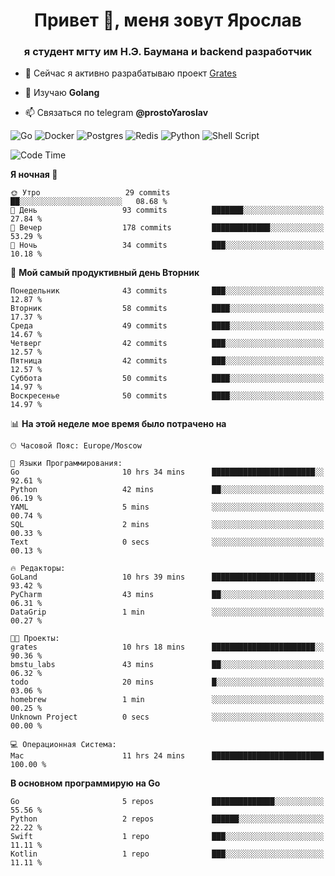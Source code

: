 <h1 align="center">Привет 👋, меня зовут Ярослав</h1>
<h3 align="center">я студент мгту им Н.Э. Баумана и 
backend разработчик</h3>

<!--[![Typing SVG](https://readme-typing-svg.herokuapp.com?color=%2336BCF7&lines=Computer+science+student)](https://git.io/typing-svg)
-->

<!--<p align="left"> <a href="https://github.com/ryo-ma/github-profile-trophy"><img src="https://github-profile-trophy.vercel.app/?username=passwordhash" alt="passwordhash" /></a> </p>-->

- 🔭 Сейчас я активно разрабатываю проект [Grates](https://github.com/passwordhash/grates)

- 🌱 Изучаю **Golang**

- 📫 Связаться по telegram **@prostoYaroslav**

![Go](https://img.shields.io/badge/go-%2300ADD8.svg?style=for-the-badge&logo=go&logoColor=white)
![Docker](https://img.shields.io/badge/docker-%230db7ed.svg?style=for-the-badge&logo=docker&logoColor=white)
![Postgres](https://img.shields.io/badge/postgres-%23316192.svg?style=for-the-badge&logo=postgresql&logoColor=white)
![Redis](https://img.shields.io/badge/redis-%23DD0031.svg?style=for-the-badge&logo=redis&logoColor=white)
![Python](https://img.shields.io/badge/python-3670A0?style=for-the-badge&logo=python&logoColor=ffdd54)
![Shell Script](https://img.shields.io/badge/shell_script-%23121011.svg?style=for-the-badge&logo=gnu-bash&logoColor=white)

<!--START_SECTION:waka-->
![Code Time](http://img.shields.io/badge/Code%20Time-75%20hrs%2039%20mins-blue)

**Я ночная 🦉** 

```text
🌞 Утро                   29 commits          ██░░░░░░░░░░░░░░░░░░░░░░░   08.68 % 
🌆 День                   93 commits          ███████░░░░░░░░░░░░░░░░░░   27.84 % 
🌃 Вечер                  178 commits         █████████████░░░░░░░░░░░░   53.29 % 
🌙 Ночь                   34 commits          ███░░░░░░░░░░░░░░░░░░░░░░   10.18 % 
```
📅 **Мой самый продуктивный день Вторник** 

```text
Понедельник              43 commits          ███░░░░░░░░░░░░░░░░░░░░░░   12.87 % 
Вторник                  58 commits          ████░░░░░░░░░░░░░░░░░░░░░   17.37 % 
Среда                    49 commits          ████░░░░░░░░░░░░░░░░░░░░░   14.67 % 
Четверг                  42 commits          ███░░░░░░░░░░░░░░░░░░░░░░   12.57 % 
Пятница                  42 commits          ███░░░░░░░░░░░░░░░░░░░░░░   12.57 % 
Суббота                  50 commits          ████░░░░░░░░░░░░░░░░░░░░░   14.97 % 
Воскресенье              50 commits          ████░░░░░░░░░░░░░░░░░░░░░   14.97 % 
```


📊 **На этой неделе мое время было потрачено на** 

```text
🕑︎ Часовой Пояс: Europe/Moscow

💬 Языки Программирования: 
Go                       10 hrs 34 mins      ███████████████████████░░   92.61 % 
Python                   42 mins             ██░░░░░░░░░░░░░░░░░░░░░░░   06.19 % 
YAML                     5 mins              ░░░░░░░░░░░░░░░░░░░░░░░░░   00.74 % 
SQL                      2 mins              ░░░░░░░░░░░░░░░░░░░░░░░░░   00.33 % 
Text                     0 secs              ░░░░░░░░░░░░░░░░░░░░░░░░░   00.13 % 

🔥 Редакторы: 
GoLand                   10 hrs 39 mins      ███████████████████████░░   93.42 % 
PyCharm                  43 mins             ██░░░░░░░░░░░░░░░░░░░░░░░   06.31 % 
DataGrip                 1 min               ░░░░░░░░░░░░░░░░░░░░░░░░░   00.27 % 

🐱‍💻 Проекты: 
grates                   10 hrs 18 mins      ███████████████████████░░   90.36 % 
bmstu_labs               43 mins             ██░░░░░░░░░░░░░░░░░░░░░░░   06.32 % 
todo                     20 mins             █░░░░░░░░░░░░░░░░░░░░░░░░   03.06 % 
homebrew                 1 min               ░░░░░░░░░░░░░░░░░░░░░░░░░   00.25 % 
Unknown Project          0 secs              ░░░░░░░░░░░░░░░░░░░░░░░░░   00.00 % 

💻 Операционная Система: 
Mac                      11 hrs 24 mins      █████████████████████████   100.00 % 
```

**В основном программирую на Go** 

```text
Go                       5 repos             ██████████████░░░░░░░░░░░   55.56 % 
Python                   2 repos             ██████░░░░░░░░░░░░░░░░░░░   22.22 % 
Swift                    1 repo              ███░░░░░░░░░░░░░░░░░░░░░░   11.11 % 
Kotlin                   1 repo              ███░░░░░░░░░░░░░░░░░░░░░░   11.11 % 
```




<!--END_SECTION:waka-->

<!--
<p><img align="center" src="https://github-readme-stats.vercel.app/api/top-langs?username=passwordhash&show_icons=true&locale=en&layout=compact" alt="passwordhash" /></p>

<p><img align="center" src="https://github-readme-streak-stats.herokuapp.com/?user=passwordhash&" alt="passwordhash" /></p>-->

